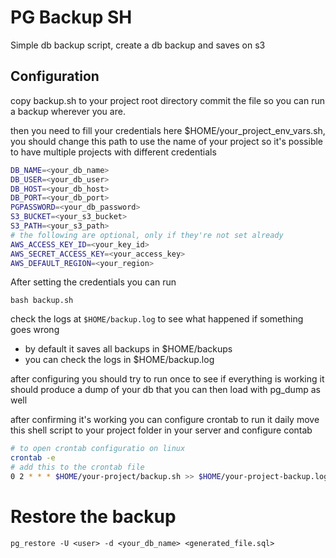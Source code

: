 # PG Backup SH

Simple db backup script, create a db backup and saves on s3

## Configuration

copy backup.sh to your project root directory commit the file so you can run a backup wherever you are.

then you need to fill your credentials here $HOME/your_project_env_vars.sh, you should change this path to use the name of your project so it's possible to have multiple projects with different credentials

```Bash
DB_NAME=<your_db_name>
DB_USER=<your_db_user>
DB_HOST=<your_db_host>
DB_PORT=<your_db_port>
PGPASSWORD=<your_db_password>
S3_BUCKET=<your_s3_bucket>
S3_PATH=<your_s3_path>
# the following are optional, only if they're not set already
AWS_ACCESS_KEY_ID=<your_key_id>
AWS_SECRET_ACCESS_KEY=<your_access_key>
AWS_DEFAULT_REGION=<your_region>
```

After setting the credentials you can run
```
bash backup.sh
```

check the logs at `$HOME/backup.log` to see what happened if something goes wrong 

* by default it saves all backups in $HOME/backups
* you can check the logs in $HOME/backup.log

after configuring you should try to run once to see if everything is working
it should produce a dump of your db that you can then load with pg_dump as well

after confirming it's working you can configure crontab to run it daily
move this shell script to your project folder in your server and configure contab 

```Bash
# to open crontab configuratio on linux
crontab -e
# add this to the crontab file
0 2 * * * $HOME/your-project/backup.sh >> $HOME/your-project-backup.log 2>&1
```

# Restore the backup

```
pg_restore -U <user> -d <your_db_name> <generated_file.sql>
```
